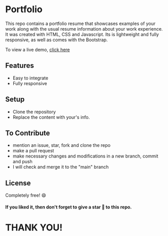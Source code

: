 # Portfolio

This repo contains a portfolio resume that showcases examples of your work along with the usual resume information about your work experience.
It was created with HTML, CSS and Javascript. Its is lightweight and fully responsive, as well as comes with the Bootstrap.

To view a live demo, [click here](https://samarjeetbanik.github.io/my-portfolio/)

## Features

* Easy to integrate
* Fully responsive

## Setup

* Clone the repository
* Replace the content with your's info.

## To Contribute

* mention an issue, star, fork and clone the repo
* make a pull request
* make necessary changes and modifications in a new branch, commit and push
* I will check and merge it to the "main" branch

## License

Completely free! 😄

#### **If you liked it, then don't forget to give a star 🌟 to this repo.**

# THANK YOU!
